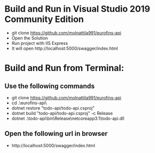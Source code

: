 # Build and Run in Visual Studio 2019 Community Edition
- git clone https://github.com/molnattila991/eurofins-api
- Open the Solution
- Run project with IIS Express
- It will open http://localhost:5000/swagger/index.html

# Build and Run from Terminal:
## Use the following commands
- git clone https://github.com/molnattila991/eurofins-api
- cd .\eurofins-api\
- dotnet restore "todo-api/todo-api.csproj"
- dotnet build "todo-api/todo-api.csproj" -c Release
- dotnet .\todo-api\bin\Release\netcoreapp3.1\todo-api.dll

## Open the following url in browser
- http://localhost:5000/swagger/index.html